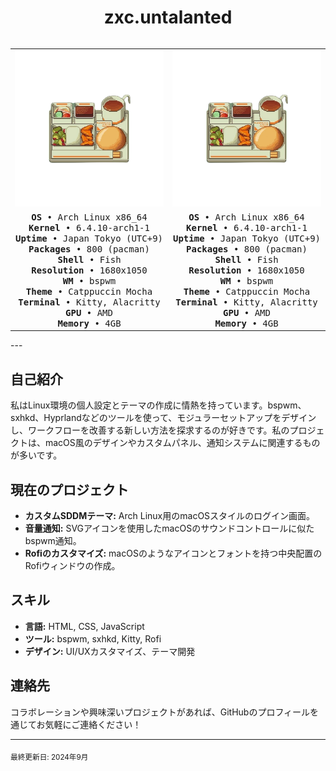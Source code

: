 <h1 align="center">zxc.untalanted</h1>

<div style="display: flex; justify-content: space-around;">
  <!-- Первая витрина -->
  <table>
    <tr>
      <td align="center">
        <img src="https://github.com/Zyphorus/Zyphorus/blob/main/%E3%82%B3%E3%83%BC%E3%83%92%E3%83%BC%E3%81%A8%E5%A1%A9.png" alt="Profile Photo" width="250" height="250">
      </td>
    </tr>
    <tr>
      <td align="center">
        <samp>
          <b>OS</b>         • Arch Linux x86_64<br>
          <b>Kernel</b>     • 6.4.10-arch1-1<br>
          <b>Uptime</b>     • Japan Tokyo (UTC+9)<br>
          <b>Packages</b>   • 800 (pacman)<br>
          <b>Shell</b>      • Fish<br>
          <b>Resolution</b> • 1680x1050<br>
          <b>WM</b>         • bspwm<br>
          <b>Theme</b>      • Catppuccin Mocha<br>
          <b>Terminal</b>   • Kitty, Alacritty<br>
          <b>GPU</b>        • AMD<br>
          <b>Memory</b>     • 4GB<br>
        </samp>
      </td>
    </tr>
  </table>

  <!-- Вторая витрина -->
  <table>
    <tr>
      <td align="center">
        <img src="https://github.com/Zyphorus/Zyphorus/blob/main/%E3%82%B3%E3%83%BC%E3%83%92%E3%83%BC%E3%81%A8%E5%A1%A9.png" alt="Profile Photo" width="250" height="250">
      </td>
    </tr>
    <tr>
      <td align="center">
        <samp>
          <b>OS</b>         • Arch Linux x86_64<br>
          <b>Kernel</b>     • 6.4.10-arch1-1<br>
          <b>Uptime</b>     • Japan Tokyo (UTC+9)<br>
          <b>Packages</b>   • 800 (pacman)<br>
          <b>Shell</b>      • Fish<br>
          <b>Resolution</b> • 1680x1050<br>
          <b>WM</b>         • bspwm<br>
          <b>Theme</b>      • Catppuccin Mocha<br>
          <b>Terminal</b>   • Kitty, Alacritty<br>
          <b>GPU</b>        • AMD<br>
          <b>Memory</b>     • 4GB<br>
        </samp>
      </td>
    </tr>
  </table>
</div>
---

## 自己紹介
私はLinux環境の個人設定とテーマの作成に情熱を持っています。bspwm、sxhkd、Hyprlandなどのツールを使って、モジュラーセットアップをデザインし、ワークフローを改善する新しい方法を探求するのが好きです。私のプロジェクトは、macOS風のデザインやカスタムパネル、通知システムに関連するものが多いです。

## 現在のプロジェクト
- **カスタムSDDMテーマ:** Arch Linux用のmacOSスタイルのログイン画面。
- **音量通知:** SVGアイコンを使用したmacOSのサウンドコントロールに似たbspwm通知。
- **Rofiのカスタマイズ:** macOSのようなアイコンとフォントを持つ中央配置のRofiウィンドウの作成。

## スキル
- **言語:** HTML, CSS, JavaScript
- **ツール:** bspwm, sxhkd, Kitty, Rofi
- **デザイン:** UI/UXカスタマイズ、テーマ開発

## 連絡先
コラボレーションや興味深いプロジェクトがあれば、GitHubのプロフィールを通じてお気軽にご連絡ください！

---

<sub>最終更新日: 2024年9月</sub>